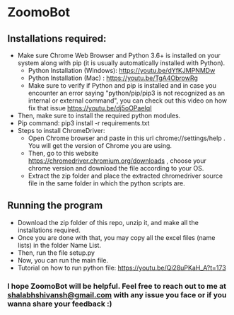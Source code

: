 # ZoomoBot
## Installations required:
* Make sure Chrome Web Browser and Python 3.6+ is installed on your system along with pip (it is usually automatically installed with Python).
  * Python Installation (Windows): https://youtu.be/dYfKJMPNMDw
  * Python Installation (Mac) : https://youtu.be/TgA4ObrowRg
  * Make sure to verify if Python and pip is installed and in case you encounter an error saying "python/pip/pip3 is not recognized as an internal or external command", you can check out this video on how fix that issue https://youtu.be/dj5oOPaeIqI
* Then, make sure to install the required python modules.
* Pip command: pip3 install -r requirements.txt
* Steps to install ChromeDriver:
  * Open Chrome browser and paste in this url chrome://settings/help . You will get the version of Chrome you are using.
  * Then, go to this website https://chromedriver.chromium.org/downloads , choose your chrome version and download the file according to your OS.
  * Extract the zip folder and place the extracted chromedriver source file in the same folder in which the python scripts are.
 ## Running the program
 * Download the zip folder of this repo, unzip it, and make all the installations required.
 * Once you are done with that, you may copy all the excel files (name lists) in the folder Name List.
 * Then, run the file setup.py
 * Now, you can run the main file.
 * Tutorial on how to run python file: https://youtu.be/Qi28uPKaH_A?t=173
### I hope ZoomoBot will be helpful. Feel free to reach out to me at shalabhshivansh@gmail.com with any issue you face or if you wanna share your feedback :)
